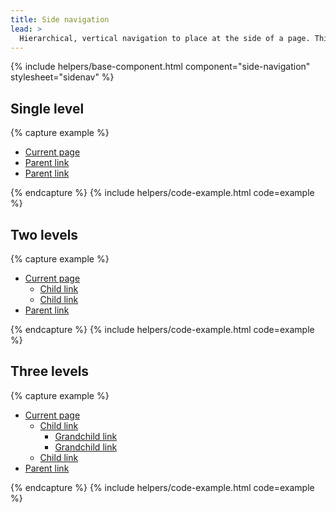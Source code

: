 ```yaml
---
title: Side navigation
lead: >
  Hierarchical, vertical navigation to place at the side of a page. This should correspond to other headers on the page.
---
```


{% include helpers/base-component.html component="side-navigation" stylesheet="sidenav" %}
## Single level
{% capture example %}
<nav aria-label="Secondary navigation" class="tablet:grid-col-4 sidenav">
  <ul class="usa-sidenav">
    <li class="usa-sidenav__item usa-parent">
      <a href="" class="usa-current">Current page</a>
    </li>
    <li class="usa-sidenav__item usa-parent">
      <a href="">Parent link</a>
    </li>
    <li class="usa-sidenav__item usa-parent">
      <a href="">Parent link</a>
    </li>
  </ul>
</nav>
{% endcapture %}
{% include helpers/code-example.html code=example %}

## Two levels

{% capture example %}
<nav aria-label="Secondary navigation" class="tablet:grid-col-4 sidenav">
  <ul class="usa-sidenav">
    <li class="usa-sidenav__item usa-parent">
      <a href="" class="usa-current">Current page</a>
      <ul class="usa-sidenav__sublist">
        <li class="usa-sidenav__item">
          <a href="" class="usa-current">Child link</a>
        </li>
        <li class="usa-sidenav__item">
          <a href="">Child link</a>
        </li>           
      </ul>
    </li>
    <li class="usa-sidenav__item usa-parent">
      <a href="">Parent link</a>
    </li>
  </ul>
</nav>
{% endcapture %}
{% include helpers/code-example.html code=example %}

## Three levels

{% capture example %}
<nav aria-label="Secondary navigation" class="tablet:grid-col-4 sidenav">
  <ul class="usa-accordion usa-sidenav">
    <li class="usa-sidenav__item usa-parent">
      <a href="" class="usa-current">Current page</a>
      <ul class="usa-sidenav__sublist">
        <li class="usa-sidenav__item">
          <a href="">Child link</a>
          <ul class="usa-sidenav__sublist">
        <li class="usa-sidenav__item">
          <a href="" class="usa-current">Grandchild link</a>
        </li>
        <li class="usa-sidenav__item">
          <a href="">Grandchild link</a>
        </li>           
      </ul>
        </li>
        <li class="usa-sidenav__item">
          <a href="">Child link</a>
        </li>           
      </ul>
    </li>
    <li class="usa-sidenav__item usa-parent">
      <a href="">Parent link</a>
    </li>
  </ul>
</nav>
{% endcapture %}
{% include helpers/code-example.html code=example %}